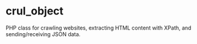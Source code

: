 # crul_object
PHP class for crawling websites, extracting HTML content with XPath, and sending/receiving JSON data. 
